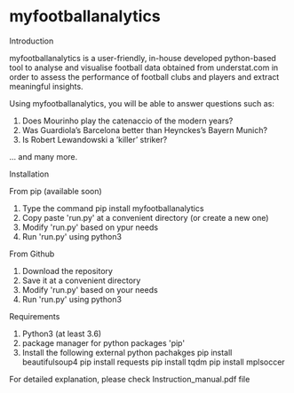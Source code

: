 # myfootballanalytics
Introduction

myfootballanalytics is a user-friendly, in-house developed python-based tool to analyse
and visualise football data obtained from understat.com in order to assess the performance of football clubs and players and extract meaningful insights.

Using myfootballanalytics, you will be able to answer questions such as: 

1) Does Mourinho play the catenaccio of the modern years? 
2) Was Guardiola’s Barcelona better than Heynckes’s Bayern Munich?
3) Is Robert Lewandowski a ’killer’ striker?

... and many more.

Installation

From pip (available soon)
1) Type the command
	pip install myfootballanalytics
2) Copy paste 'run.py' at a convenient directory (or create a new one)
3) Modify 'run.py' based on ypur needs
3) Run 'run.py' using python3

From Github
1) Download the repository
2) Save it at a convenient directory
3) Modify 'run.py' based on your needs
4) Run 'run.py' using python3

Requirements

1) Python3 (at least 3.6)
2) package manager for python packages 'pip'
3) Install the following external python pachakges
	pip install beautifulsoup4
	pip install requests
	pip install tqdm
	pip install mplsoccer

For detailed explanation, please check Instruction_manual.pdf file
